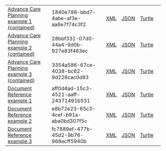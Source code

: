 
<table class="list" width="100%">
            <tr>
                <td><a href="Composition-1840e786-bbd7-4abe-af3e-aa6e7f74c3f2.html">Advance Care Planning example 1 (contained)</a></td>
                <td>1840e786-bbd7-4abe-af3e-aa6e7f74c3f2</td>
                <td><a href="Composition-1840e786-bbd7-4abe-af3e-aa6e7f74c3f2.xml.html">XML</a></td>
                <td><a href="Composition-1840e786-bbd7-4abe-af3e-aa6e7f74c3f2.json.html">JSON</a></td>
                <td><a href="Composition-1840e786-bbd7-4abe-af3e-aa6e7f74c3f2.ttl.html">Turtle</a></td>
                <td></td>
            </tr>
            <tr>
                <td><a href="Composition-28bbf331-07d0-44a4-9d0b-927e83f483ec.html">Advance Care Planning example 2 (contained)</a></td>
                <td>28bbf331-07d0-44a4-9d0b-927e83f483ec</td>
                <td><a href="Composition-28bbf331-07d0-44a4-9d0b-927e83f483ec.xml.html">XML</a></td>
                <td><a href="Composition-28bbf331-07d0-44a4-9d0b-927e83f483ec.json.html">JSON</a></td>
                <td><a href="Composition-28bbf331-07d0-44a4-9d0b-927e83f483ec.ttl.html">Turtle</a></td>
                <td></td>
            </tr>
            <tr>
                <td><a href="Composition-3354a586-67ce-4038-bc62-9d226cac0d83.html">Advance Care Planning example 3 (contained)</a></td>
                <td>3354a586-67ce-4038-bc62-9d226cac0d83</td>
                <td><a href="Composition-3354a586-67ce-4038-bc62-9d226cac0d83.xml.html">XML</a></td>
                <td><a href="Composition-3354a586-67ce-4038-bc62-9d226cac0d83.json.html">JSON</a></td>
                <td><a href="Composition-3354a586-67ce-4038-bc62-9d226cac0d83.ttl.html">Turtle</a></td>
                <td></td>
            </tr>
             <tr>
                <td><a href="DocumentReference-aff0d4ad-15c3-4521-aaff-24371491b531.html">Document Reference example 1</a></td>
                <td>aff0d4ad-15c3-4521-aaff-24371491b531</td>
                <td><a href="DocumentReference-aff0d4ad-15c3-4521-aaff-24371491b531.xml.html">XML</a></td>
                <td><a href="DocumentReference-aff0d4ad-15c3-4521-aaff-24371491b531.json.html">JSON</a></td>
                <td><a href="DocumentReference-aff0d4ad-15c3-4521-aaff-24371491b531.ttl.html">Turtle</a></td>
                <td></td>
            </tr>
             <tr>
                <td><a href="DocumentReference-e8b72e23-65c3-4cef-b91a-aba0bd307f5c.html">Document Reference example 2</a></td>
                <td>e8b72e23-65c3-4cef-b91a-aba0bd307f5c</td>
                <td><a href="DocumentReference-e8b72e23-65c3-4cef-b91a-aba0bd307f5c.xml.html">XML</a></td>
                <td><a href="DocumentReference-e8b72e23-65c3-4cef-b91a-aba0bd307f5c.json.html">JSON</a></td>
                <td><a href="DocumentReference-e8b72e23-65c3-4cef-b91a-aba0bd307f5c.ttl.html">Turtle</a></td>
                <td></td>
            </tr>
             <tr>
                <td><a href="DocumentReference-fc7889ef-477b-45d2-9b76-968ecff5940b.html">Document Reference example 3</a></td>
                <td>fc7889ef-477b-45d2-9b76-968ecff5940b</td>
                <td><a href="DocumentReference-fc7889ef-477b-45d2-9b76-968ecff5940b.xml.html">XML</a></td>
                <td><a href="DocumentReference-fc7889ef-477b-45d2-9b76-968ecff5940b.json.html">JSON</a></td>
                <td><a href="DocumentReference-fc7889ef-477b-45d2-9b76-968ecff5940b.ttl.html">Turtle</a></td>
                <td></td>
            </tr>
            
 
 </table>


